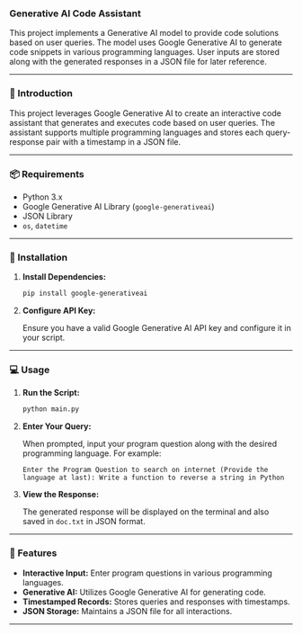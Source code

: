 ### Generative AI Code Assistant

This project implements a Generative AI model to provide code solutions based on user queries. The model uses Google Generative AI to generate code snippets in various programming languages. User inputs are stored along with the generated responses in a JSON file for later reference.

---

### 📝 Introduction

This project leverages Google Generative AI to create an interactive code assistant that generates and executes code based on user queries. The assistant supports multiple programming languages and stores each query-response pair with a timestamp in a JSON file.

---

### 📦 Requirements

- Python 3.x
- Google Generative AI Library (`google-generativeai`)
- JSON Library
- `os`, `datetime`

---

### 🚀 Installation


1. **Install Dependencies:**

    ```bash
    pip install google-generativeai
    ```

2. **Configure API Key:**

    Ensure you have a valid Google Generative AI API key and configure it in your script.

---

### 💻 Usage

1. **Run the Script:**

    ```bash
    python main.py
    ```

2. **Enter Your Query:**

    When prompted, input your program question along with the desired programming language. For example:
    ```
    Enter the Program Question to search on internet (Provide the language at last): Write a function to reverse a string in Python
    ```

3. **View the Response:**

    The generated response will be displayed on the terminal and also saved in `doc.txt` in JSON format.

---

### 🌟 Features

- **Interactive Input:** Enter program questions in various programming languages.
- **Generative AI:** Utilizes Google Generative AI for generating code.
- **Timestamped Records:** Stores queries and responses with timestamps.
- **JSON Storage:** Maintains a JSON file for all interactions.

---


